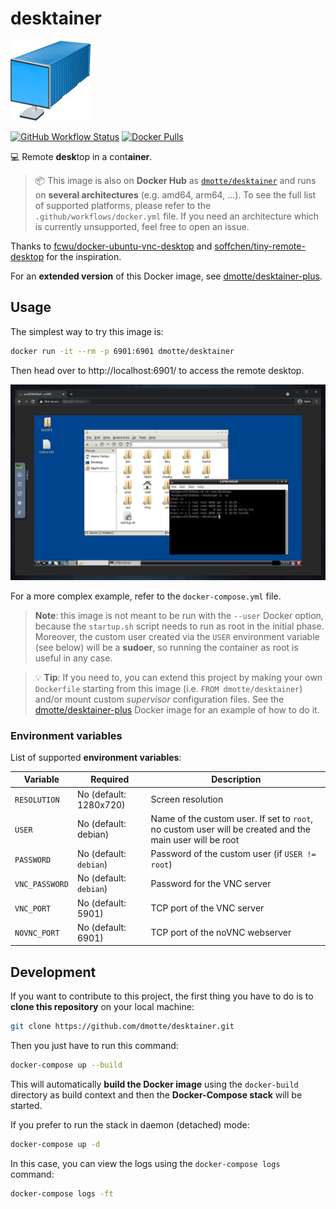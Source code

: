 # desktainer

![](desktainer-icon-128.png)

[![GitHub Workflow Status](https://img.shields.io/github/workflow/status/dmotte/desktainer/docker?logo=github&style=flat-square)](https://github.com/dmotte/desktainer/actions)
[![Docker Pulls](https://img.shields.io/docker/pulls/dmotte/desktainer?logo=docker&style=flat-square)](https://hub.docker.com/r/dmotte/desktainer)

:computer: Remote **desk**top in a cont**ainer**.

> :package: This image is also on **Docker Hub** as [`dmotte/desktainer`](https://hub.docker.com/r/dmotte/desktainer) and runs on **several architectures** (e.g. amd64, arm64, ...). To see the full list of supported platforms, please refer to the `.github/workflows/docker.yml` file. If you need an architecture which is currently unsupported, feel free to open an issue.

Thanks to [fcwu/docker-ubuntu-vnc-desktop](https://github.com/fcwu/docker-ubuntu-vnc-desktop) and [soffchen/tiny-remote-desktop](https://github.com/soffchen/tiny-remote-desktop) for the inspiration.

For an **extended version** of this Docker image, see [dmotte/desktainer-plus](https://github.com/dmotte/desktainer-plus).

## Usage

The simplest way to try this image is:

```bash
docker run -it --rm -p 6901:6901 dmotte/desktainer
```

Then head over to http://localhost:6901/ to access the remote desktop.

![screen01](screen01.png)

For a more complex example, refer to the `docker-compose.yml` file.

> **Note**: this image is not meant to be run with the `--user` Docker option, because the `startup.sh` script needs to run as root in the initial phase. Moreover, the custom user created via the `USER` environment variable (see below) will be a **sudoer**, so running the container as root is useful in any case.

> :bulb: **Tip**: If you need to, you can extend this project by making your own `Dockerfile` starting from this image (i.e. `FROM dmotte/desktainer`) and/or mount custom *supervisor* configuration files. See the [dmotte/desktainer-plus](https://github.com/dmotte/desktainer-plus) Docker image for an example of how to do it.

### Environment variables

List of supported **environment variables**:

Variable       | Required               | Description
-------------- | ---------------------- | ---
`RESOLUTION`   | No (default: 1280x720) | Screen resolution
`USER`         | No (default: debian)   | Name of the custom user. If set to `root`, no custom user will be created and the main user will be root
`PASSWORD`     | No (default: `debian`) | Password of the custom user (if `USER != root`)
`VNC_PASSWORD` | No (default: `debian`) | Password for the VNC server
`VNC_PORT`     | No (default: 5901)     | TCP port of the VNC server
`NOVNC_PORT`   | No (default: 6901)     | TCP port of the noVNC webserver

## Development

If you want to contribute to this project, the first thing you have to do is to **clone this repository** on your local machine:

```bash
git clone https://github.com/dmotte/desktainer.git
```

Then you just have to run this command:

```bash
docker-compose up --build
```

This will automatically **build the Docker image** using the `docker-build` directory as build context and then the **Docker-Compose stack** will be started.

If you prefer to run the stack in daemon (detached) mode:

```bash
docker-compose up -d
```

In this case, you can view the logs using the `docker-compose logs` command:

```bash
docker-compose logs -ft
```
